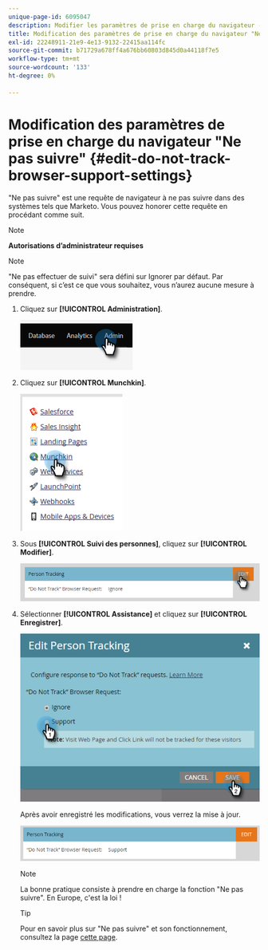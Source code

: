 ```yaml
---
unique-page-id: 6095047
description: Modifier les paramètres de prise en charge du navigateur - Documents Marketo - Documentation du produit
title: Modification des paramètres de prise en charge du navigateur "Ne pas suivre"
exl-id: 22248911-21e9-4e13-9132-22415aa114fc
source-git-commit: b71729a678ff4a676bb60803d845d0a44118f7e5
workflow-type: tm+mt
source-wordcount: '133'
ht-degree: 0%

---
```


# Modification des paramètres de prise en charge du navigateur &quot;Ne pas suivre&quot; {#edit-do-not-track-browser-support-settings}

&quot;Ne pas suivre&quot; est une requête de navigateur à ne pas suivre dans des systèmes tels que Marketo. Vous pouvez honorer cette requête en procédant comme suit.

>[!NOTE]
>
>**Autorisations d’administrateur requises**

>[!NOTE]
>
>&quot;Ne pas effectuer de suivi&quot; sera défini sur Ignorer par défaut. Par conséquent, si c’est ce que vous souhaitez, vous n’aurez aucune mesure à prendre.

1. Cliquez sur **[!UICONTROL Administration]**.

   ![](assets/edit-do-not-track-browser-support-settings-1.png)

1. Cliquez sur **[!UICONTROL Munchkin]**.

   ![](assets/edit-do-not-track-browser-support-settings-2.png)

1. Sous **[!UICONTROL Suivi des personnes]**, cliquez sur **[!UICONTROL Modifier]**.

   ![](assets/edit-do-not-track-browser-support-settings-3.png)

1. Sélectionner **[!UICONTROL Assistance]** et cliquez sur **[!UICONTROL Enregistrer]**.

   ![](assets/edit-do-not-track-browser-support-settings-4.png)

   Après avoir enregistré les modifications, vous verrez la mise à jour.

   ![](assets/edit-do-not-track-browser-support-settings-5.png)

   >[!NOTE]
   >
   >La bonne pratique consiste à prendre en charge la fonction &quot;Ne pas suivre&quot;. En Europe, c&#39;est la loi !

   >[!TIP]
   >
   >Pour en savoir plus sur &quot;Ne pas suivre&quot; et son fonctionnement, consultez la page [cette page](https://en.wikipedia.org/wiki/Do_Not_Track).
